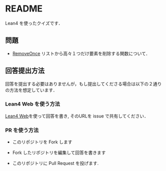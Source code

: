 # README

Lean4 を使ったクイズです．

## 問題

* [RemoveOnce](./LeanQuiz/RemoveOnce.lean) リストから高々１つだけ要素を削除する関数について．

## 回答提出方法

回答を提出する必要はありませんが，もし提出してくださる場合は以下の２通りの方法を想定しています．

### Lean4 Web を使う方法

[Lean4 Web](https://lean.math.hhu.de/)を使って回答を書き, そのURLを issue で共有してください．

### PR を使う方法

* このリポジトリを Fork します

* Fork したリポジトリを編集して回答を書きます

* このリポジトリに Pull Request を投げます.
